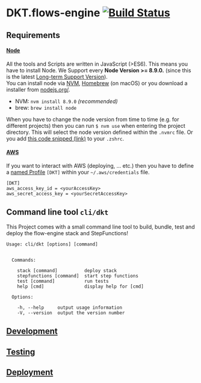 # DKT.flows-engine [![Build Status](https://travis-ci.com/kreuzwerker/DKT.flows-engine.svg?token=A7dqxPp7AVbquUcvwYvx&branch=master)](https://travis-ci.com/kreuzwerker/DKT.flows-engine)

## Requirements

#### [Node](https://nodejs.org/en/)

All the tools and Scripts are written in JavaScript (>ES6). This means you have to install Node. We Support every **Node Version >= 8.9.0.** (since this is the latest [Long-term Support Version](https://github.com/nodejs/LTS)).  
You can install node via [NVM](https://github.com/creationix/nvm), [Homebrew](http://brew.sh/) (on macOS) or you download a installer from [nodejs.org/](https://nodejs.org/).

- NVM: `nvm install 8.9.0` *(recommended)*
- brew: `brew install node`

When you have to change the node version from time to time (e.g. for different projects) then you can run `$ nvm use` when entering the project directory. This will select the node version defined within the `.nvmrc` file. Or you add [this code snipped (link)](https://github.com/creationix/nvm#zsh) to your `.zshrc`.

#### [AWS](https://aws.amazon.com/documentation/)

If you want to interact with AWS (deploying, ... etc.) then you have to define a [named Profile](https://docs.aws.amazon.com/cli/latest/userguide/cli-chap-getting-started.html#cli-multiple-profiles) `[DKT]` within your `~/.aws/credentials` file.

```
[DKT]
aws_access_key_id = <yourAccessKey>
aws_secret_access_key = <yourSecretAccessKey>
```

## Command line tool `cli/dkt`

This Project comes with a small command line tool to build, bundle, test and deploy the flow-engine stack and StepFunctions!

```shell
Usage: cli/dkt [options] [command]


  Commands:

    stack [command]          deploy stack
    stepfunctions [command]  start step functions
    test [command]           run tests
    help [cmd]               display help for [cmd]

  Options:

    -h, --help     output usage information
    -V, --version  output the version number
```

## [Development](https://github.com/kreuzwerker/DKT.flows-engine/blob/master/docs/dev.md)

## [Testing](https://github.com/kreuzwerker/DKT.flows-engine/blob/master/docs/tests.md)

## [Deployment](https://github.com/kreuzwerker/DKT.flows-engine/blob/master/docs/ops.md)
